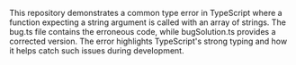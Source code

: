 This repository demonstrates a common type error in TypeScript where a function expecting a string argument is called with an array of strings.  The bug.ts file contains the erroneous code, while bugSolution.ts provides a corrected version.  The error highlights TypeScript's strong typing and how it helps catch such issues during development.